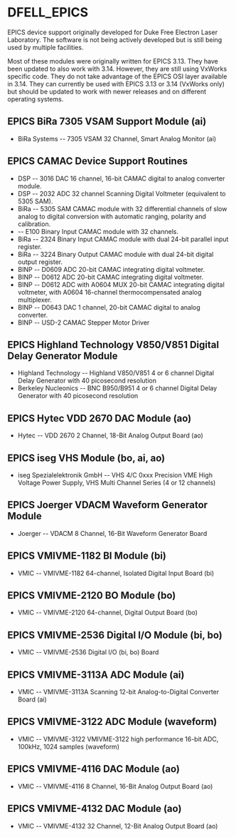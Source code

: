 # DFELL_EPICS

EPICS device support originally developed for Duke Free Electron
Laser Laboratory. The software is not being actively developed but
is still being used by multiple facilities.

Most of these modules were originally written for EPICS 3.13. They
have been updated to also work with 3.14. However, they are still
using VxWorks specific code. They do not take advantage of the EPICS
OSI layer available in 3.14. They can currently be used with EPICS
3.13 or 3.14 (VxWorks only) but should be updated to work with newer
releases and on different operating systems.

## EPICS BiRa 7305 VSAM Support Module (ai)

* BiRa Systems -- 7305 VSAM 32 Channel, Smart Analog Monitor (ai)

## EPICS CAMAC Device Support Routines

 * DSP -- 3016 DAC
16 channel, 16-bit CAMAC digital to analog converter module.
 * DSP -- 2032 ADC
32 channel Scanning Digital Voltmeter (equivalent to 5305 SAM).
 * BiRa -- 5305 SAM
CAMAC module with 32 differential channels of slow analog to digital conversion with automatic ranging, polarity and calibration.
 * -- E100 Binary Input
CAMAC module with 32 channels.
 * BiRa -- 2324 Binary Input
CAMAC module with dual 24-bit parallel input register.
 * BiRa -- 3224 Binary Output
CAMAC module with dual 24-bit digital output register.
 * BINP -- D0609 ADC
20-bit CAMAC integrating digital voltmeter.
 * BINP -- D0612 ADC
20-bit CAMAC integrating digital voltmeter.
 * BINP -- D0612 ADC with A0604 MUX
20-bit CAMAC integrating digital voltmeter, with A0604 16-channel thermocompensated analog multiplexer.
 * BINP -- D0643 DAC
1 channel, 20-bit CAMAC digital to analog converter.
 * BINP -- USD-2
CAMAC Stepper Motor Driver

## EPICS Highland Technology V850/V851 Digital Delay Generator Module

 * Highland Technology -- Highland V850/V851 4 or 6 channel Digital Delay Generator with 40 picosecond resolution
 * Berkeley Nucleonics -- BNC B950/B951 4 or 6 channel Digital Delay Generator with 40 picosecond resolution

## EPICS Hytec VDD 2670 DAC Module (ao)

* Hytec -- VDD 2670 2 Channel, 18-Bit Analog Output Board (ao)

## EPICS iseg VHS Module (bo, ai, ao)

 * iseg Spezialelektronik GmbH -- VHS 4/C 0xxx Precision VME High Voltage Power Supply, VHS Multi Channel Series (4 or 12 channels)

## EPICS Joerger VDACM Waveform Generator Module

 * Joerger -- VDACM 8 Channel, 16-Bit Waveform Generator Board

## EPICS VMIVME-1182 BI Module (bi)

 * VMIC -- VMIVME-1182 64-channel, Isolated Digital Input Board (bi)

## EPICS VMIVME-2120 BO Module (bo)

 * VMIC -- VMIVME-2120 64-channel, Digital Output Board (bo)

## EPICS VMIVME-2536 Digital I/O Module (bi, bo)

 * VMIC -- VMIVME-2536 Digital I/O (bi, bo) Board

## EPICS VMIVME-3113A ADC Module (ai)

 * VMIC -- VMIVME-3113A Scanning 12-bit Analog-to-Digital Converter Board (ai)

## EPICS VMIVME-3122 ADC Module (waveform)

 * VMIC -- VMIVME-3122 VMIVME-3122 high performance 16-bit ADC, 100kHz, 1024 samples (waveform)

## EPICS VMIVME-4116 DAC Module (ao)

 * VMIC -- VMIVME-4116 8 Channel, 16-Bit Analog Output Board (ao)

## EPICS VMIVME-4132 DAC Module (ao)

 * VMIC -- VMIVME-4132 32 Channel, 12-Bit Analog Output Board (ao)

